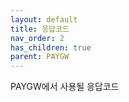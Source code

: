 ```yaml
---
layout: default
title: 응답코드
nav_order: 2
has_children: true
parent: PAYGW
---
```


PAYGW에서 사용될 응답코드
